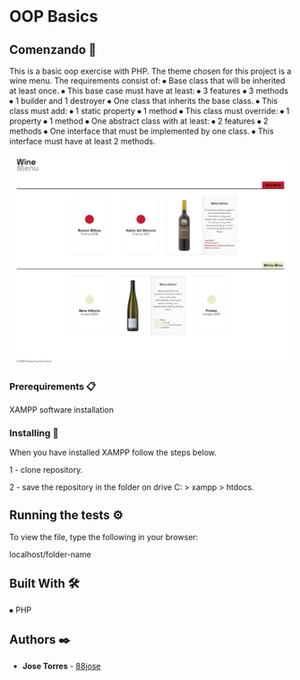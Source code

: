 # OOP Basics

## Comenzando 🚀

This is a basic oop exercise with PHP.
The theme chosen for this project is a wine menu.
The requirements consist of:
⦁ Base class that will be inherited at least once.
    ⦁ This base case must have at least:
        ⦁ 3 features
        ⦁ 3 methods
        ⦁ 1 builder and 1 destroyer
⦁ One class that inherits the base class.
    ⦁ This class must add:
        ⦁ 1 static property
        ⦁ 1 method
    ⦁ This class must override:
        ⦁ 1 property
        ⦁ 1 method
⦁ One abstract class with at least:
    ⦁ 2 features
    ⦁ 2 methods
⦁ One interface that must be implemented by one class.
    ⦁ This interface must have at least 2 methods.

![This is an image](assets/img/captura-oop.png)    

### Prerequirements 📋

XAMPP software installation

### Installing 🔧

When you have installed XAMPP follow the steps below. 

1 - clone repository. 

2 - save the repository in the folder on drive C: > xampp > htdocs.

## Running the tests ⚙️

To view the file, type the following in your browser:

localhost/folder-name

## Built With  🛠️

⦁ PHP

## Authors ✒️

* **Jose Torres** - [88jose](https://github.com/88jose)
